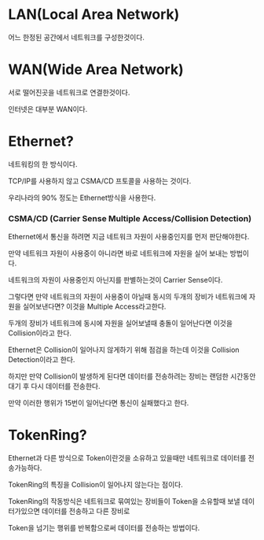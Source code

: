 # LAN(Local Area Network)
어느 한정된 공간에서 네트워크를 구성한것이다.

# WAN(Wide Area Network)
서로 떨어진곳을 네트워크로 연결한것이다.

인터넷은 대부분 WAN이다.

# Ethernet?
네트워킹의 한 방식이다.

TCP/IP를 사용하지 않고 CSMA/CD 프토콜을 사용하는 것이다.

우리나라의 90% 정도는 Ethernet방식을 사용한다.

### CSMA/CD (Carrier Sense Multiple Access/Collision Detection)
Ethernet에서 통신을 하려면 지금 네트워크 자원이 사용중인지를 먼저 판단해야한다.

만약 네트워크 자원이 사용중이 아니라면 바로 네트워크에 자원을 실어 보내는 방법이다.

네트워크의 자원이 사용중인지 아닌지를 판별하는것이 Carrier Sense이다.

그렇다면 만약 네트워크의 자원이 사용중이 아닐때 동시의 두개의 장비가 네트워크에 자원을 실어보낸다면?
이것을 Multiple Access라고한다.

두개의 장비가 네트워크에 동시에 자원을 실어보낼때 충돌이 일어난다면 이것을 Collision이라고 한다.

Ethernet은 Collision이 일어나지 않게하기 위해 점검을 하는데 이것을 Collision Detection이라고 한다.

하지만 만약 Collision이 발생하게 된다면 데이터를 전송하려는 장비는 랜덤한 시간동안 대기 후 다시 데이터를 전송한다.

만약 이러한 행위가 15번이 일어난다면 통신이 실패했다고 한다.

# TokenRing?
Ethernet과 다른 방식으로 Token이란것을 소유하고 있을때만 네트워크로 데이터를 전송가능하다.

TokenRing의 특징을 Collision이 일어나지 않는다는 점이다.

TokenRing의 작동방식은 네트워크로 묶여있는 장비들이 Token을 소유할때 보낼 데이터가있으면 데이터를 전송하고 다른 장비로 

Token을 넘기는 행위를 반복함으로써 데이터를 전송하는 방법이다.